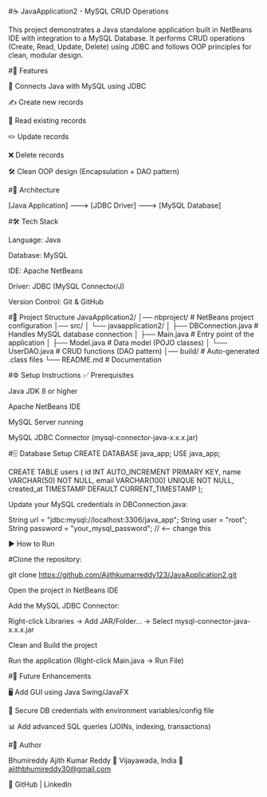 #☕ JavaApplication2 - MySQL CRUD Operations

This project demonstrates a Java standalone application built in NetBeans IDE with integration to a MySQL Database.
It performs CRUD operations (Create, Read, Update, Delete) using JDBC and follows OOP principles for clean, modular design.

#🚀 Features

🔌 Connects Java with MySQL using JDBC

✍️ Create new records

📖 Read existing records

✏️ Update records

❌ Delete records

🛠️ Clean OOP design (Encapsulation + DAO pattern)

#🧱 Architecture

[Java Application] ---> [JDBC Driver] ---> [MySQL Database]

#🛠️ Tech Stack

Language: Java

Database: MySQL

IDE: Apache NetBeans

Driver: JDBC (MySQL Connector/J)

Version Control: Git & GitHub

#📂 Project Structure
JavaApplication2/
│── nbproject/                # NetBeans project configuration
│── src/
│   └── javaapplication2/
│       ├── DBConnection.java # Handles MySQL database connection
│       ├── Main.java         # Entry point of the application
│       ├── Model.java        # Data model (POJO classes)
│       └── UserDAO.java      # CRUD functions (DAO pattern)
│── build/                    # Auto-generated .class files
└── README.md                 # Documentation

#⚙️ Setup Instructions
✅ Prerequisites

Java JDK 8 or higher

Apache NetBeans IDE

MySQL Server running

MySQL JDBC Connector (mysql-connector-java-x.x.x.jar)

#🗄️ Database Setup
CREATE DATABASE java_app;
USE java_app;

CREATE TABLE users (
    id INT AUTO_INCREMENT PRIMARY KEY,
    name VARCHAR(50) NOT NULL,
    email VARCHAR(100) UNIQUE NOT NULL,
    created_at TIMESTAMP DEFAULT CURRENT_TIMESTAMP
);


Update your MySQL credentials in DBConnection.java:

String url = "jdbc:mysql://localhost:3306/java_app";
String user = "root";
String password = "your_mysql_password"; // <-- change this

▶️ How to Run

#Clone the repository:

git clone https://github.com/Ajithkumarreddy123/JavaApplication2.git


Open the project in NetBeans IDE

Add the MySQL JDBC Connector:

Right-click Libraries → Add JAR/Folder... → Select mysql-connector-java-x.x.x.jar

Clean and Build the project

Run the application (Right-click Main.java → Run File)

#🚀 Future Enhancements

🖥️ Add GUI using Java Swing/JavaFX

🔐 Secure DB credentials with environment variables/config file

📊 Add advanced SQL queries (JOINs, indexing, transactions)

#👤 Author

Bhumireddy Ajith Kumar Reddy
📍 Vijayawada, India
📧 ajithbhumireddy30@gmail.com

🔗 GitHub
 | LinkedIn
